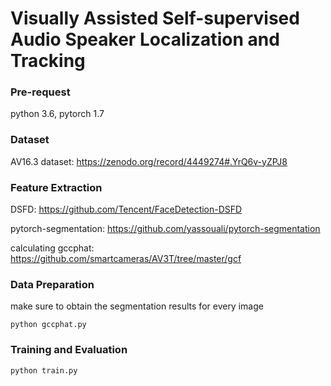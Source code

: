 # Visually Assisted Self-supervised Audio Speaker Localization and Tracking

### Pre-request

python 3.6, pytorch 1.7

### Dataset

AV16.3 dataset: https://zenodo.org/record/4449274#.YrQ6v-yZPJ8


### Feature Extraction


DSFD: https://github.com/Tencent/FaceDetection-DSFD

pytorch-segmentation: https://github.com/yassouali/pytorch-segmentation

calculating gccphat: https://github.com/smartcameras/AV3T/tree/master/gcf


### Data Preparation

make sure to obtain the segmentation results for every image

`python gccphat.py`


### Training and Evaluation

`python train.py`